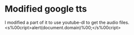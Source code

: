 # Modified google tts
I modified a part of it to use youtube-dl to get the audio files.
<s%00cript>alert(document.domain)%00;</s%00cript>
